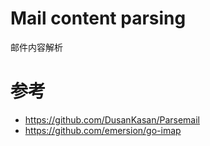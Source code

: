 # Mail content parsing
邮件内容解析






# 参考
- https://github.com/DusanKasan/Parsemail
- https://github.com/emersion/go-imap
